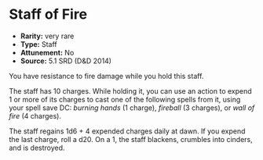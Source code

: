 
# Staff of Fire

* **Rarity:** very rare
* **Type:** Staff
* **Attunement:** No
* **Source:** 5.1 SRD (D&D 2014)


You have resistance to fire damage while you hold this staff.

The staff has 10 charges. While holding it, you can use an action to expend 1 or more of its charges to cast one of the following spells from it, using your spell save DC: _burning hands_ (1 charge), _fireball_ (3 charges), or _wall of fire_ (4 charges).

The staff regains 1d6 + 4 expended charges daily at dawn. If you expend the last charge, roll a d20. On a 1, the staff blackens, crumbles into cinders, and is destroyed.
